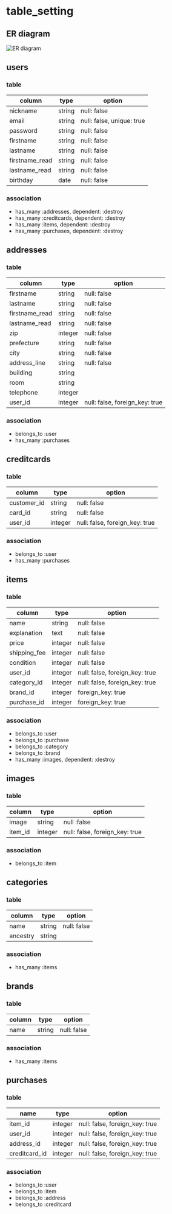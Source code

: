 # table_setting

## ER diagram

![ER diagram](https://user-images.githubusercontent.com/62494531/85916203-4c65ed00-b889-11ea-9436-a83aa16e07ae.jpg)

## users

### table

| column         | type   | option                    |
| -------------- | ------ | ------------------------- |
| nickname       | string | null: false               |
| email          | string | null: false, unique: true |
| password       | string | null: false               |
| firstname      | string | null: false               |
| lastname       | string | null: false               |
| firstname_read | string | null: false               |
| lastname_read  | string | null: false               |
| birthday       | date   | null: false               |

### association

- has_many :addresses, dependent: :destroy
- has_many :creditcards, dependent: :destroy
- has_many :items, dependent: :destroy
- has_many :purchases, dependent: :destroy

## addresses

### table

| column         | type    | option                         |
| -------------- | ------- | ------------------------------ |
| firstname      | string  | null: false                    |
| lastname       | string  | null: false                    |
| firstname_read | string  | null: false                    |
| lastname_read  | string  | null: false                    |
| zip            | integer | null: false                    |
| prefecture     | string  | null: false                    |
| city           | string  | null: false                    |
| address_line   | string  | null: false                    |
| building       | string  |                                |
| room           | string  |                                |
| telephone      | integer |                                |
| user_id        | integer | null: false, foreign_key: true |

### association

- belongs_to :user
- has_many :purchases

## creditcards

### table

| column      | type    | option                         |
| ----------- | ------- | ------------------------------ |
| customer_id | string  | null: false                    |
| card_id     | string  | null: false                    |
| user_id     | integer | null: false, foreign_key: true |

### association

- belongs_to :user
- has_many :purchases

## items

### table

| column       | type    | option                         |
| ------------ | ------- | ------------------------------ |
| name         | string  | null: false                    |
| explanation  | text    | null: false                    |
| price        | integer | null: false                    |
| shipping_fee | integer | null: false                    |
| condition    | integer | null: false                    |
| user_id      | integer | null: false, foreign_key: true |
| category_id  | integer | null: false, foreign_key: true |
| brand_id     | integer | foreign_key: true              |
| purchase_id  | integer | foreign_key: true              |

### association

- belongs_to :user
- belongs_to :purchase
- belongs_to :category
- belongs_to :brand
- has_many :images, dependent: :destroy

## images

### table

| column  | type    | option                         |
| ------- | ------- | ------------------------------ |
| image   | string  | null :false                    |
| item_id | integer | null: false, foreign_key: true |

### association

- belongs_to :item

## categories

### table

| column   | type   | option      |
| -------- | ------ | ----------- |
| name     | string | null: false |
| ancestry | string |             |

### association

- has_many :items

## brands

### table

| column | type   | option      |
| ------ | ------ | ----------- |
| name   | string | null: false |

### association

- has_many :items

## purchases

### table

| name          | type    | option                         |
| ------------- | ------- | ------------------------------ |
| item_id       | integer | null: false, foreign_key: true |
| user_id       | integer | null: false, foreign_key: true |
| address_id    | integer | null: false, foreign_key: true |
| creditcard_id | integer | null: false, foreign_key: true |

### association

- belongs_to :user
- belongs_to :item
- belongs_to :address
- belongs_to :creditcard
